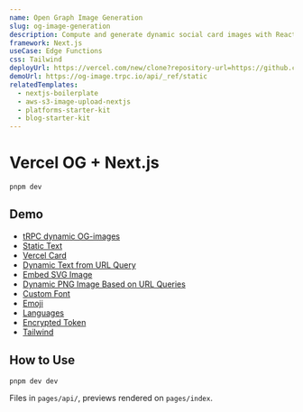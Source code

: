 ```yaml
---
name: Open Graph Image Generation
slug: og-image-generation
description: Compute and generate dynamic social card images with React components.
framework: Next.js
useCase: Edge Functions
css: Tailwind
deployUrl: https://vercel.com/new/clone?repository-url=https://github.com/vercel/examples/tree/main/edge-functions/vercel-og-nextjs&project-name=vercel-og-nextjs&repository-name=vercel-og-nextjs
demoUrl: https://og-image.trpc.io/api/_ref/static
relatedTemplates:
  - nextjs-boilerplate
  - aws-s3-image-upload-nextjs
  - platforms-starter-kit
  - blog-starter-kit
---
```


# Vercel OG + Next.js

```
pnpm dev
```

## Demo

- [tRPC dynamic OG-images](https://og-image.trpc.io)
- [Static Text](https://og-image.trpc.io/api/_ref/static)
- [Vercel Card](https://og-image.trpc.io/api/_ref/vercel)
- [Dynamic Text from URL Query](https://og-image.trpc.io/api/_ref/param)
- [Embed SVG Image](https://og-image.trpc.io/api/_ref/image-svg)
- [Dynamic PNG Image Based on URL Queries](https://og-image.trpc.io/api/_ref/dynamic-image?username=vercel)
- [Custom Font](https://og-image.trpc.io/api/_ref/custom-font)
- [Emoji](https://og-image.trpc.io/api/_ref/emoji)
- [Languages](https://og-image.trpc.io/api/_ref/language)
- [Encrypted Token](https://og-image.trpc.io/encrypted/a)
- [Tailwind](https://og-image.trpc.io/api/_ref/tailwind)

## How to Use

```
pnpm dev dev
```

Files in `pages/api/`, previews rendered on `pages/index`.
